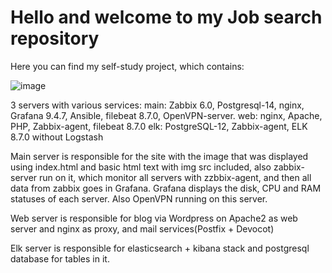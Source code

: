 # Hello and welcome to my Job search repository
Here you can find my self-study project, which contains:

![image](https://github.com/CoollGod/resume/assets/89750194/5ccadc66-766e-4204-8212-10b596766298)


3 servers with various services: 
main: Zabbix 6.0, Postgresql-14, nginx, Grafana 9.4.7, Ansible, filebeat 8.7.0, OpenVPN-server.
web: nginx, Apache, PHP, Zabbix-agent, filebeat 8.7.0
elk: PostgreSQL-12, Zabbix-agent, ELK 8.7.0 without Logstash

Main server is responsible for the site with the image that was displayed using index.html and basic html text with img src included, also zabbix-server run on it, which monitor all servers with zzbbix-agent, and then all data from zabbix goes in Grafana.
Grafana displays the disk, CPU and RAM statuses of each server.
Also OpenVPN running on this server.

Web server is responsible for blog via Wordpress on Apache2 as web server and nginx as proxy, and mail services(Postfix + Devocot)

Elk server is responsible for elasticsearch + kibana stack and postgresql database for tables in it.
